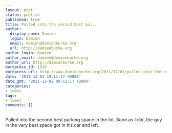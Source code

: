 ```yaml
---
layout: post
status: publish
published: true
title: Pulled into the second best pa...
author:
  display_name: Damien
  login: Damien
  email: damien@damienburke.org
  url: http://damienburke.org
author_login: Damien
author_email: damien@damienburke.org
author_url: http://damienburke.org
wordpress_id: 1919
wordpress_url: http://www.damienburke.org/2011/12/01/pulled-into-the-second-best-pa/
date: '2011-12-01 19:11:17 +0000'
date_gmt: '2011-12-02 00:11:17 +0000'
categories:
- tweet
tags:
- tweet
comments: []
---
```

<p>Pulled into the second best parking space in the lot. Soon as I did, the guy in the very best space got in his car and left.</p>
